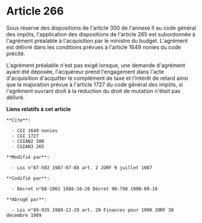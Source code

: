 # Article 266

Sous réserve des dispositions de l'article 300 de l'annexe II au code général des impôts, l'application des dispositions de
l'article 265 est subordonnée à l'agrément préalable à l'acquisition par le ministre du budget. L'agrément est délivré dans
les conditions prévues à l'article 1649 nonies du code précité.

L'agrément préalable n'est pas exigé lorsque, une demande d'agrément ayant été déposée, l'acquéreur prend l'engagement dans
l'acte d'acquisition d'acquitter le complément de taxe et l'intérêt de retard ainsi que la majoration prévue à l'article 1727
du code général des impôts, si l'agrément ouvrant droit à la réduction du droit de mutation n'était pas délivré.

**Liens relatifs à cet article**

	**Cite**:

	  - CGI 1649 nonies
	  - CGI 1727
	  - CGIAN2 300
	  - CGIAN3 265

	**Modifié par**:

	  - Loi n°87-502 1987-07-08 art. 2 JORF 9 juillet 1987

	**Codifié par**:

	  - Décret n°88-1001 1988-10-20 Décret 90-798 1990-09-10

	**Abrogé par**:

	  - Loi n°89-935 1989-12-29 art. 20 Finances pour 1990 JORF 30 décembre 1989
